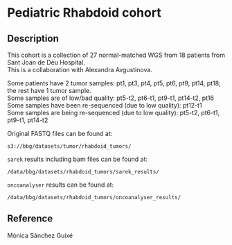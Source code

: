 # Pediatric Rhabdoid cohort

## Description

This cohort is a collection of 27 normal-matched WGS from 18 patients from Sant Joan de Déu Hospital.  
This is a collaboration with Alexandra Avgustinova.

Some patients have 2 tumor samples: pt1, pt3, pt4, pt5, pt6, pt9, pt14, pt18; the rest have 1 tumor sample.  
Some samples are of low/bad quality: pt5-t2, pt6-t1, pt9-t1, pt14-t2, pt16  
Some samples have been re-sequenced (due to low quality): pt12-t1  
Some samples are being re-sequenced (due to low quality): pt5-t2, pt6-t1, pt9-t1, pt14-t2  

Original FASTQ files can be found at:
```text
s3://bbg/datasets/tumor/rhabdoid_tumors/
```
`sarek` results including bam files can be found at:
```text
/data/bbg/datasets/rhabdoid_tumors/sarek_results/
```
`oncoanalyser` results can be found at:
```text
/data/bbg/datasets/rhabdoid_tumors/oncoanalyser_results/
```

## Reference
Mònica Sánchez Guixé
